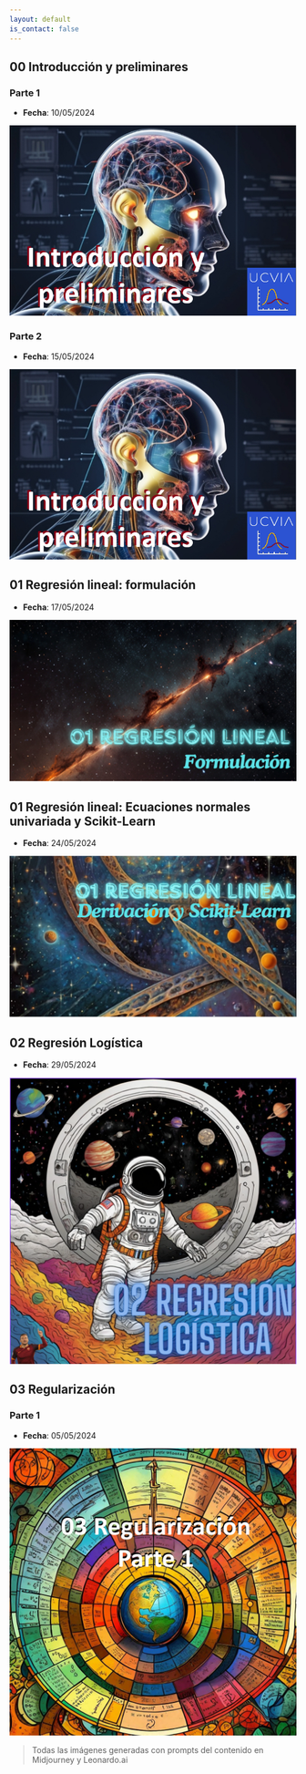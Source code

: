 ```yaml
---
layout: default
is_contact: false
---
```


## 00 Introducción y preliminares

###  Parte 1

- **Fecha**: 10/05/2024

[![00 Introducción y preliminares](/static/I_2024_00_preliminares.png)](https://youtu.be/jXMarLOM-BQ "00 Introducción y preliminares")

###  Parte 2

- **Fecha**: 15/05/2024

[![00 Introducción y preliminares II](/static/I_2024_00_preliminares.png)](https://youtu.be/EvLQJetTi5k "00 Introducción y preliminares II")

## 01 Regresión lineal: formulación

- **Fecha**: 17/05/2024

[![01 Regresión lineal: formulación](/static/I_2024_regresion_1.png)](https://youtu.be/6qyPVXrV7hY "01 Regresión lineal: formulación")

## 01 Regresión lineal: Ecuaciones normales univariada y Scikit-Learn

- **Fecha**: 24/05/2024

[![01 Regresión lineal: ecuaciones y scikit-learn](/static/I_2024_regresion_2.png)](https://youtu.be/6KqtL-CmUyk "01 Regresión lineal: ecuaciones y scikit-learn")

## 02 Regresión Logística

- **Fecha**: 29/05/2024

[![02 Regresión Logística](/static/I_2024_logistic_2.png)](https://youtu.be/AIz-5GK-Pw4 "02 Regresión Logística")

## 03 Regularización

### Parte 1

- **Fecha**: 05/05/2024

[![03 Regularización Parte 1](/static/I_2024_regularizacion_1.png)](https://youtu.be/u6bc3Ae56Pc "03 Regularización Parte 1") 

> Todas las imágenes generadas con prompts del contenido en Midjourney y Leonardo.ai
